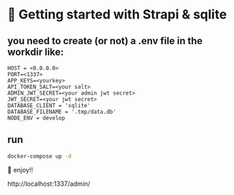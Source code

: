 # 🚀 Getting started with Strapi & sqlite

## you need to create (or not) a .env file in the workdir like:

```env
HOST = <0.0.0.0>
PORT=<1337>
APP_KEYS=<yourkey>
API_TOKEN_SALT=<your salt>
ADMIN_JWT_SECRET=<your admin jwt secret>
JWT_SECRET=<your jwt secret>
DATABASE_CLIENT = 'sqlite'
DATABASE_FILENAME = '.tmp/data.db'
NODE_ENV = develop
```

## run

```bash
docker-compose up -d
```

🎉 enjoy!!

http://localhost:1337/admin/